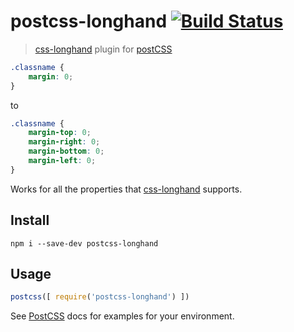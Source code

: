 # postcss-longhand [![Build Status](https://travis-ci.org/hemanth/postcss-longhand.svg?branch=master)](https://travis-ci.org/hemanth/postcss-longhand)

> [css-longhand](https://www.npmjs.com/package/css-longhand) plugin for [postCSS](https://github.com/postcss/postcss)


```css
.classname {
	margin: 0;
}
```

to

```css
.classname {
	margin-top: 0;
	margin-right: 0;
	margin-bottom: 0;
	margin-left: 0;
}
```
Works for all the properties that [css-longhand](https://www.npmjs.com/package/css-longhand) supports.

## Install

```
npm i --save-dev postcss-longhand
```

## Usage

```js
postcss([ require('postcss-longhand') ])
```

See [PostCSS](https://github.com/postcss/postcss) docs for examples for your environment.

